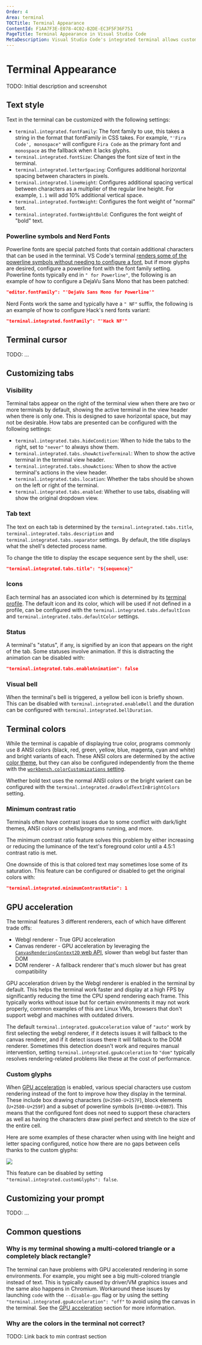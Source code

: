 ```yaml
---
Order: 4
Area: terminal
TOCTitle: Terminal Appearance
ContentId: F1AA7F3E-E078-4C02-B2DE-EC3F5F36F751
PageTitle: Terminal Appearance in Visual Studio Code
MetaDescription: Visual Studio Code's integrated terminal allows customizing its appearance in various ways.
---
```

# Terminal Appearance

TODO: Initial description and screenshot

## Text style

Text in the terminal can be customized with the following settings:

- `terminal.integrated.fontFamily`: The font family to use, this takes a string in the format that fontFamily in CSS takes. For example, `"'Fira Code', monospace"` will configure `Fira Code` as the primary font and `monospace` as the fallback when it lacks glyphs.
- `terminal.integrated.fontSize`: Changes the font size of text in the terminal.
- `terminal.integrated.letterSpacing`: Configures additional horizontal spacing between characters in pixels.
- `terminal.integrated.lineHeight`: Configures additional spacing vertical between characters as a multiplier of the regular line height. For example, `1.1` will add 10% additional vertical space.
- `terminal.integrated.fontWeight`: Configures the font weight of "normal" text.
- `terminal.integrated.fontWeightBold`: Configures the font weight of "bold" text.

### Powerline symbols and Nerd Fonts

Powerline fonts are special patched fonts that contain additional characters that can be used in the terminal. VS Code's terminal [renders some of the powerline symbols without needing to configure a font](#_custom-glyphs), but if more glyphs are desired, configure a powerline font with the font family setting. Powerline fonts typically end in `" for Powerline"`, the following is an example of how to configure a DejaVu Sans Mono that has been patched:

```json
"editor.fontFamily": "'DejaVu Sans Mono for Powerline'"
```

Nerd Fonts work the same and typically have a `" NF"` suffix, the following is an example of how to configure Hack's nerd fonts variant:

```json
"terminal.integrated.fontFamily": "'Hack NF'"
```

## Terminal cursor

TODO: ...

## Customizing tabs

### Visibility

Terminal tabs appear on the right of the terminal view when there are two or more terminals by default, showing the active terminal in the view header when there is only one. This is designed to save horizontal space, but may not be desirable. How tabs are presented can be configured with the following settings:

- `terminal.integrated.tabs.hideCondition`: When to hide the tabs to the right, set to `"never"` to always show them.
- `terminal.integrated.tabs.showActiveTerminal`: When to show the active terminal in the terminal view header.
- `terminal.integrated.tabs.showActions`: When to show the active terminal's actions in the view header.
- `terminal.integrated.tabs.location`: Whether the tabs should be shown on the left or right of the terminal.
- `terminal.integrated.tabs.enabled`: Whether to use tabs, disabling will show the original dropdown view.

### Tab text

The text on each tab is determined by the `terminal.integrated.tabs.title`, `terminal.integrated.tabs.description` and `terminal.integrated.tabs.separator` settings. By default, the title displays what the shell's detected process name.

To change the title to display the escape sequence sent by the shell, use:

```json
"terminal.integrated.tabs.title": "${sequence}"
```

### Icons

Each terminal has an associated icon which is determined by its [terminal profile](https://code.visualstudio.com/docs/terminal/profiles). The default icon and its color, which will be used if not defined in a profile, can be configured with the `terminal.integrated.tabs.defaultIcon` and `terminal.integrated.tabs.defaultColor` settings.

### Status

A terminal's "status", if any, is signified by an icon that appears on the right of the tab. Some statuses involve animation. If this is distracting the animation can be disabled with:

```json
"terminal.integrated.tabs.enableAnimation": false
```

### Visual bell

When the terminal's bell is triggered, a yellow bell icon is briefly shown. This can be disabled with `terminal.integrated.enableBell` and the duration can be configured with `terminal.integrated.bellDuration`.

## Terminal colors

While the terminal is capable of displaying true color, programs commonly use 8 ANSI colors (black, red, green, yellow, blue, magenta, cyan and white) and bright variants of each. These ANSI colors are determined by the active [color theme](https://code.visualstudio.com/docs/getstarted/themes), but they can also be configured independently from the theme with the [`workbench.colorCustomizations` setting](https://code.visualstudio.com/docs/getstarted/themes#_workbench-colors).

Whether bold text uses the normal ANSI colors or the bright varient can be configured with the `terminal.integrated.drawBoldTextInBrightColors` setting.

### Minimum contrast ratio

Terminals often have contrast issues due to some conflict with dark/light themes, ANSI colors or shells/programs running, and more.

The minimum contrast ratio feature solves this problem by either increasing or reducing the luminance of the text's foreground color until a 4.5:1 contrast ratio is met.

One downside of this is that colored text may sometimes lose some of its saturation. This feature can be configured or disabled to get the original colors with:

```json
"terminal.integrated.minimumContrastRatio": 1
```

## GPU acceleration

The terminal features 3 different renderers, each of which have different trade offs:

- Webgl renderer - True GPU acceleration
- Canvas renderer - GPU acceleration by leveraging the [`CanvasRenderingContext2D` web API](https://developer.mozilla.org/en-US/docs/Web/API/CanvasRenderingContext2D), slower than webgl but faster than DOM
- DOM renderer - A fallback renderer that's much slower but has great compatibility

GPU acceleration driven by the Webgl renderer is enabled in the terminal by default. This helps the terminal work faster and display at a high FPS by significantly reducing the time the CPU spend rendering each frame. This typically works without issue but for certain environments it may not work properly, common examples of this are Linux VMs, browsers that don't support webgl and machines with outdated drivers.

The default `terminal.integrated.gpuAcceleration` value of `"auto"` work by first selecting the webgl renderer, if it detects issues it will fallback to the canvas renderer, and if it detect issues there it will fallback to the DOM renderer. Sometimes this detection doesn't work and requires manual intervention, setting `terminal.integrated.gpuAcceleration` to `"dom"` typically resolves rendering-related problems like these at the cost of performance.

### Custom glyphs

When [GPU acceleration](#_gpu-acceleration) is enabled, various special characters use custom rendering instead of the font to improve how they display in the terminal. These include box drawing characters (`U+2500-U+257F`), block elements (`U+2580-U+259F`) and a subset of powerline symbols (`U+E0B0-U+E0B7`). This means that the configured font does not need to support these characters as well as having the characters draw pixel perfect and stretch to the size of the entire cell.

Here are some examples of these character when using with line height and letter spacing configured, notice how there are no gaps between cells thanks to the custom glyphs:

![](images/appearance/custom-glyphs.png)

This feature can be disabled by setting `"terminal.integrated.customGlyphs": false`.

## Customizing your prompt

TODO: ...

## Common questions

### Why is my terminal showing a multi-colored triangle or a completely black rectangle?

The terminal can have problems with GPU accelerated rendering in some environments. For example, you might see a big multi-colored triangle instead of text. This is typically caused by driver/VM graphics issues and the same also happens in Chromium. Workaround these issues by launching `code` with the `--disable-gpu` flag or by using the setting `"terminal.integrated.gpuAcceleration": "off"` to avoid using the canvas in the terminal. See the [GPU acceleration](#_gpu-acceleration) section for more information.

### Why are the colors in the terminal not correct?

TODO: Link back to min contrast section